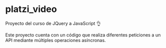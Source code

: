 # platzi_video
Proyecto del curso de JQuery a JavaScript 👌

Este proyecto cuenta con un código que realiza diferentes peticiones a un API mediante múltiples operaciones asíncronas.
